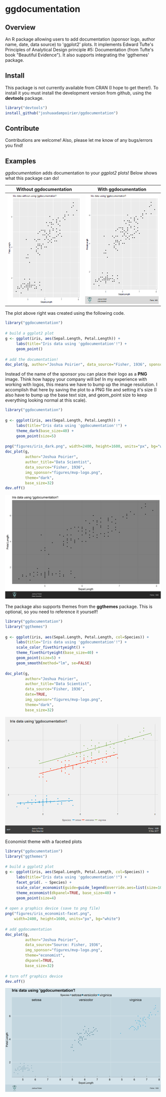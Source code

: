 # ggdocumentation

## Overview
An R package allowing users to add documentation (sponsor logo, author name,
  date, data source) to 'ggplot2' plots. It implements Edward Tufte's Principles
   of Analytical Design principle #5: Documentation (from Tufte's book
   "Beautiful Evidence"). It also supports integrating the 'ggthemes' package.  

## Install
This package is not currently available from CRAN (I hope to get there!). To
install it you must install the development version from github, using the
**devtools** package.

```R
library("devtools")
install_github("joshuaadampoirier/ggdocumentation")
```

## Contribute
Contributions are welcome! Also, please let me know of any bugs/errors you find!

## Examples

*ggdocumentation* adds documentation to your *ggplot2* plots! Below shows what
this package can do!

Without ggdocumentation            |  With ggdocumentation
:---------------------------------:|:---------------------------------:
![](figures/iris_grey-normal.png)  |  ![](figures/iris_grey.png)

The plot above right was created using the following code.

```R
library("ggdocumentation")

# build a ggplot2 plot
g <- ggplot(iris, aes(Sepal.Length, Petal.Length)) +
     labs(title="Iris data using 'ggdocumentation'!") +
     geom_point()

# add the documentation!
doc_plot(g, author="Joshua Poirier", data_source="Fisher, 1936", sponsor="MVP")
```

Instead of the name of the sponsor you can place their logo as a **PNG** image.
Think how happy your company will be!  In my experience with working with logos,
this means we have to bump up the image resolution. I accomplish that here by
saving the plot to a PNG file and setting it's size (I also have to bump up the
base text size, and geom_point size to keep everything looking normal at this
scale).

```R
library("ggdocumentation")

g <- ggplot(iris, aes(Sepal.Length, Petal.Length)) +
     labs(title="Iris data using 'ggdocumentation'!") +
     theme_dark(base_size=40) +
     geom_point(size=5)

png("figures/iris_dark.png", width=2400, height=1600, units="px", bg="white")
doc_plot(g,
         author="Joshua Poirier",
         author_title="Data Scientist",
         data_source="Fisher, 1936",
         img_sponsor="figures/mvp-logo.png",
         theme="dark",
         base_size=32)
dev.off()
```

![](figures/iris_dark.png)

The package also supports themes from the **ggthemes** package. This is
optional, so you need to reference it yourself!

```R
library("ggdocumentation")
library("ggthemes")

g <- ggplot(iris, aes(Sepal.Length, Petal.Length, col=Species)) +
     labs(title="Iris data using 'ggdocumentation'!") +
     scale_color_fivethirtyeight() +
     theme_fivethirtyeight(base_size=40) +
     geom_point(size=5) +
     geom_smooth(method="lm", se=FALSE)

doc_plot(g,
         author="Joshua Poirier",
         author_title="Data Scientist",
         data_source="Fisher, 1936",
         date=TRUE,
         img_sponsor="figures/mvp-logo.png",
         theme="dark",
         base_size=32)
```

![](figures/iris_fivethirtyeight.png)

Economist theme with a faceted plots

```R
library("ggdocumentation")
library("ggthemes")

# build a ggplot2 plot
g <- ggplot(iris, aes(Sepal.Length, Petal.Length, col=Species)) +
     labs(title="Iris data using 'ggdocumentation'!") +
     facet_grid(. ~ Species) +
     scale_color_economist(guide=guide_legend(override.aes=list(size=10))) +
     theme_economist(dkpanel=TRUE, base_size=40) +
     geom_point(size=4)

# open a graphics device (save to png file)
png("figures/iris_economist-facet.png",
    width=2400, height=1600, units="px", bg="white")

# add ggdocumentation
doc_plot(g,
         author="Joshua Poirier",
         data_source="Source: Fisher, 1936",
         img_sponsor="figures/mvp-logo.png",
         theme="economist",
         dkpanel=TRUE,
         base_size=32)

# turn off graphics device
dev.off()
```

![](figures/iris_economist-facet.png)
